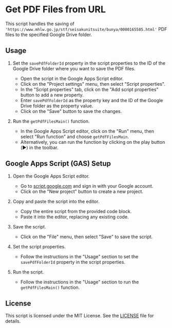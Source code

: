 # Get PDF Files from URL

This script handles the saving of `'https://www.mhlw.go.jp/stf/seisakunitsuite/bunya/0000165585.html'` PDF files to the specified Google Drive folder.

## Usage

1. Set the `savePdfFolderId` property in the script properties to the ID of the Google Drive folder where you want to save the PDF files.

    - Open the script in the Google Apps Script editor.
    - Click on the "Project settings" menu, then select "Script properties".
    - In the "Script properties" tab, click on the "Add script properties" button to add a new property.
    - Enter `savePdfFolderId` as the property key and the ID of the Google Drive folder as the property value.
    - Click on the "Save" button to save the changes.

2. Run the `getPdfFilesMain()` function.

    - In the Google Apps Script editor, click on the "Run" menu, then select "Run function" and choose `getPdfFilesMain`.
    - Alternatively, you can run the function by clicking on the play button (▶️) in the toolbar.

## Google Apps Script (GAS) Setup

1. Open the Google Apps Script editor.

    - Go to [script.google.com](https://script.google.com) and sign in with your Google account.
    - Click on the "New project" button to create a new project.

2. Copy and paste the script into the editor.

    - Copy the entire script from the provided code block.
    - Paste it into the editor, replacing any existing code.

3. Save the script.

    - Click on the "File" menu, then select "Save" to save the script.

4. Set the script properties.

    - Follow the instructions in the "Usage" section to set the `savePdfFolderId` property in the script properties.

5. Run the script.

    - Follow the instructions in the "Usage" section to run the `getPdfFilesMain()` function.

## License

This script is licensed under the MIT License. See the [LICENSE](LICENSE) file for details.

